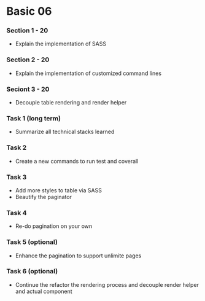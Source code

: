 # Basic 06

### Section 1 - 20
* Explain the implementation of SASS


### Section 2 - 20
* Explain the implementation of customized command lines

### Seciont 3 - 20
* Decouple table rendering and render helper


### Task 1 (long term)
* Summarize all technical stacks learned

### Task 2
* Create a new commands to run test and coverall

### Task 3
* Add more styles to table via SASS 
* Beautify the paginator

### Task 4
* Re-do pagination on your own

### Task 5 (optional)
* Enhance the pagination to support unlimite pages

### Task 6 (optional)
* Continue the refactor the rendering process and decouple render helper and actual component


